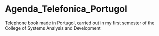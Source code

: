 # Agenda_Telefonica_Portugol
Telephone book made in Portugol, carried out in my first semester of the College of Systems Analysis and Development
